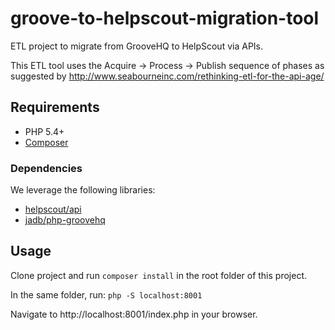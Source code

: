 # groove-to-helpscout-migration-tool
ETL project to migrate from GrooveHQ to HelpScout via APIs.

This ETL tool uses the Acquire -> Process -> Publish sequence of phases as suggested by http://www.seabourneinc.com/rethinking-etl-for-the-api-age/

## Requirements

- PHP 5.4+
- [Composer](https://getcomposer.org/download/)

### Dependencies

We leverage the following libraries:
- [helpscout/api](https://github.com/helpscout/helpscout-api-php)
- [jadb/php-groovehq](https://github.com/jadb/php-groovehq)

## Usage

Clone project and run `composer install` in the root folder of this project.

In the same folder, run:
`php -S localhost:8001`

Navigate to http://localhost:8001/index.php in your browser.